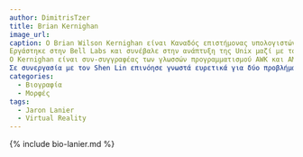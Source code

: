 ```yaml
---
author: DimitrisTzer
title: Brian Kernighan
image_url: 
caption: Ο Brian Wilson Kernighan είναι Καναδός επιστήμονας υπολογιστών.
Εργάστηκε στην Bell Labs και συνέβαλε στην ανάπτυξη της Unix μαζί με τους δημιουργούς της Unix Κεν Τόμσον και Ντένις Ρίτσι.
Ο Kernighan είναι συν-συγγραφέας των γλωσσών προγραμματισμού AWK και AMPL και πολλών άλλων προγραμμάτων του Unix.
Σε συνεργασία με τον Shen Lin επινόησε γνωστά ευρετικά για δύο προβλήματα βελτιστοποίησης που έχουν ολοκληρωθεί με NP: τη διαίρεση των γραφημάτων και το πρόβλημα του πωλητή που ταξιδεύει
categories:
  - Βιογραφία 
  - Μορφές 
tags:
  - Jaron Lanier 
  - Virtual Reality 
---
```


{% include bio-lanier.md %}
